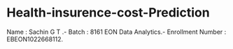# Health-insurence-cost-Prediction
Name : Sachin G T .-
Batch : 8161 EON Data Analytics.-
Enrollment Number : EBEON1022668112.
